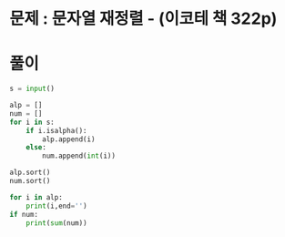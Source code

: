 # 문제 : 문자열 재정렬 - (이코테 책 322p)

# 풀이 
``` python
s = input()

alp = []
num = []
for i in s:
    if i.isalpha():
        alp.append(i)
    else:
        num.append(int(i))

alp.sort()
num.sort()

for i in alp:
    print(i,end='')
if num:
    print(sum(num))
```
